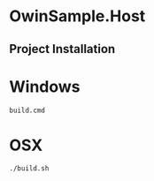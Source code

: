 # OwinSample.Host

## Project Installation

# Windows
````
build.cmd
````

# OSX
````
./build.sh
````
